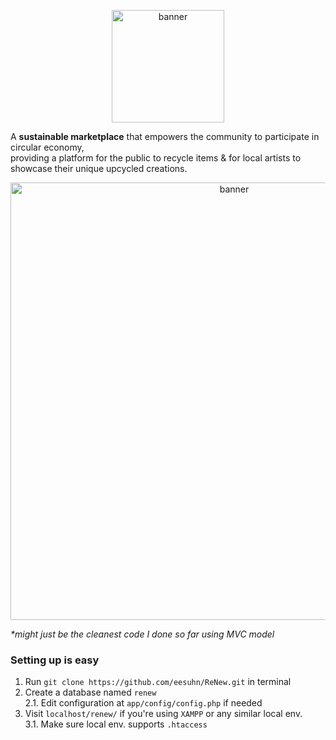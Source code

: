 <p align="center">
    <img src="https://github.com/eesuhn/ReNew/assets/102596628/0b9f799e-6e41-4a9b-bf48-8e513b47f81f" alt="banner" width="180" />
</p>

A <b>sustainable marketplace</b> that empowers the community to participate in circular economy, <br>
providing a platform for the public to recycle items & for local artists to showcase their unique upcycled creations.

<p align="center">
    <img src="https://github.com/eesuhn/ReNew/assets/102596628/20acb5c8-0461-4826-bd9e-69b3e43e406a" alt="banner" width="700" />
</p>

<i>*might just be the cleanest code I done so far using MVC model</i>

### Setting up is easy
1. Run `git clone https://github.com/eesuhn/ReNew.git` in terminal
2. Create a database named `renew` <br>
  2.1. Edit configuration at `app/config/config.php` if needed
3. Visit `localhost/renew/` if you're using `XAMPP` or any similar local env. <br>
  3.1. Make sure local env. supports `.htaccess`
